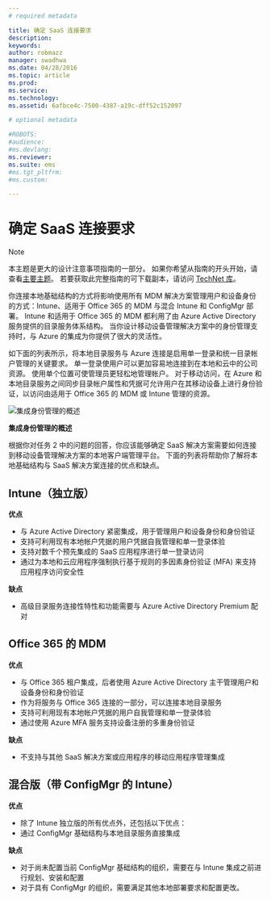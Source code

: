 ```yaml
---
# required metadata

title: 确定 SaaS 连接要求
description:
keywords:
author: robmazz
manager: swadhwa
ms.date: 04/28/2016
ms.topic: article
ms.prod:
ms.service:
ms.technology:
ms.assetid: 6afbce4c-7500-4387-a19c-dff52c152097

# optional metadata

#ROBOTS:
#audience:
#ms.devlang:
ms.reviewer: 
ms.suite: ems
#ms.tgt_pltfrm:
#ms.custom:

---
```


# 确定 SaaS 连接要求

>[!NOTE]
>本主题是更大的设计注意事项指南的一部分。 如果你希望从指南的开头开始，请查看[主要主题](mdm-design-considerations-guide.md)。 若要获取此完整指南的可下载副本，请访问 [TechNet 库](https://gallery.technet.microsoft.com/Mobile-Device-Management-7d401582)。

你连接本地基础结构的方式将影响使用所有 MDM 解决方案管理用户和设备身份的方式：Intune、适用于 Office 365 的 MDM 与混合 Intune 和 ConfigMgr 部署。 Intune 和适用于 Office 365 的 MDM 都利用了由 Azure Active Directory 服务提供的目录服务体系结构。 当你设计移动设备管理解决方案中的身份管理支持时，与 Azure 的集成为你提供了很大的灵活性。

如下面的列表所示，将本地目录服务与 Azure 连接是启用单一登录和统一目录帐户管理的关键要求。 单一登录使用户可以更加容易地连接到在本地和云中的公司资源。 使用单个位置可使管理员更轻松地管理帐户。 对于移动访问，在 Azure 和本地目录服务之间同步目录帐户属性和凭据可允许用户在其移动设备上进行身份验证，以访问由适用于 Office 365 的 MDM 或 Intune 管理的资源。

![集成身份管理的概述](./media/MDM_Figure_15.png)

**集成身份管理的概述**

根据你对任务 2 中的问题的回答，你应该能够确定 SaaS 解决方案需要如何连接到移动设备管理解决方案的本地客户端管理平台。 下面的列表将帮助你了解将本地基础结构与 SaaS 解决方案连接的优点和缺点。

## Intune（独立版）

**优点**

- 与 Azure Active Directory 紧密集成，用于管理用户和设备身份和身份验证
- 支持可利用现有本地帐户凭据的用户凭据自我管理和单一登录体验
- 支持对数千个预先集成的 SaaS 应用程序进行单一登录访问
- 通过为本地和云应用程序强制执行基于规则的多因素身份验证 (MFA) 来支持应用程序访问安全性

**缺点**

- 高级目录服务连接性特性和功能需要与 Azure Active Directory Premium 配对

## Office 365 的 MDM

**优点**

- 与 Office 365 租户集成，后者使用 Azure Active Directory 主干管理用户和设备身份和身份验证
- 作为将服务与 Office 365 连接的一部分，可以连接本地目录服务
- 支持可利用现有本地帐户凭据的用户自我管理和单一登录体验
- 通过使用 Azure MFA 服务支持设备注册的多重身份验证

**缺点**

- 不支持与其他 SaaS 解决方案或应用程序的移动应用程序管理集成

## 混合版（带 ConfigMgr 的 Intune）

**优点**

- 除了 Intune 独立版的所有优点外，还包括以下优点：
 - 通过 ConfigMgr 基础结构与本地目录服务直接集成

**缺点**

- 对于尚未配置当前 ConfigMgr 基础结构的组织，需要在与 Intune 集成之前进行规划、安装和配置
- 对于具有 ConfigMgr 的组织，需要满足其他本地部署要求和配置更改。

<!--HONumber=Apr16_HO2-->


